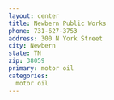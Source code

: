 ```yaml
---
layout: center
title: Newbern Public Works
phone: 731-627-3753
address: 300 N York Street
city: Newbern
state: TN
zip: 38059
primary: motor oil
categories:
  motor oil
---
```

